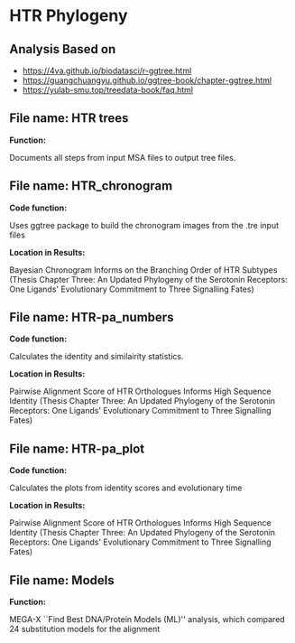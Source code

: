 # HTR Phylogeny 

## Analysis Based on

- https://4va.github.io/biodatasci/r-ggtree.html
- https://guangchuangyu.github.io/ggtree-book/chapter-ggtree.html
- https://yulab-smu.top/treedata-book/faq.html

## File name: HTR trees

**Function:**

Documents all steps from input MSA files to output tree files.  

## File name: HTR_chronogram

**Code function:**

Uses ggtree package to build the chronogram images from the .tre input files 

**Location in Results:**

Bayesian Chronogram Informs on the Branching Order of HTR Subtypes (Thesis Chapter Three: An Updated Phylogeny of the Serotonin Receptors: One Ligands' Evolutionary Commitment to Three Signalling Fates)

## File name: HTR-pa_numbers

**Code function:**

Calculates the identity and similairity statistics.  

**Location in Results:**

Pairwise Alignment Score of HTR Orthologues Informs High Sequence Identity (Thesis Chapter Three: An Updated Phylogeny of the Serotonin Receptors: One Ligands' Evolutionary Commitment to Three Signalling Fates)

## File name: HTR-pa_plot

**Code function:**

Calculates the plots from identity scores and evolutionary time   

**Location in Results:**

Pairwise Alignment Score of HTR Orthologues Informs High Sequence Identity (Thesis Chapter Three: An Updated Phylogeny of the Serotonin Receptors: One Ligands' Evolutionary Commitment to Three Signalling Fates)


## File name: Models

**Function:**

MEGA-X ``Find Best DNA/Protein Models (ML)'' analysis, which compared 24 substitution models for the alignment
